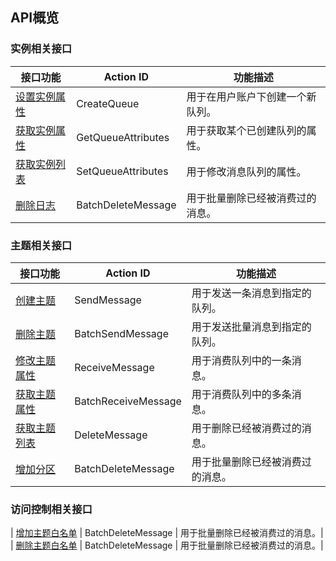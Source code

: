 
## API概览

### 实例相关接口
| 接口功能 | Action ID | 功能描述
|---------|---------|---------|
| [设置实例属性](/doc/api/431/5832) | CreateQueue|用于在用户账户下创建一个新队列。|
| [获取实例属性](/doc/api/431/5834)  | GetQueueAttributes|用于获取某个已创建队列的属性。|
| [获取实例列表](/doc/api/431/5835) | SetQueueAttributes | 用于修改消息队列的属性。|
| [删除日志](/doc/api/431/5841) | BatchDeleteMessage | 用于批量删除已经被消费过的消息。|


### 主题相关接口
| 接口功能 | Action ID | 功能描述|
|---------|---------|---------|
| [创建主题](/doc/api/431/5837) | SendMessage| 用于发送一条消息到指定的队列。|
| [删除主题](/doc/api/431/5838) | BatchSendMessage | 用于发送批量消息到指定的队列。|
| [修改主题属性](/doc/api/431/5839)  | ReceiveMessage| 用于消费队列中的一条消息。|
| [获取主题属性](/doc/api/431/5924) | BatchReceiveMessage | 用于消费队列中的多条消息。|
| [获取主题列表](/doc/api/431/5840) | DeleteMessage | 用于删除已经被消费过的消息。|
| [增加分区](/doc/api/431/5841) | BatchDeleteMessage | 用于批量删除已经被消费过的消息。|

### 访问控制相关接口
| [增加主题白名单](/doc/api/431/5841) | BatchDeleteMessage | 用于批量删除已经被消费过的消息。|
| [删除主题白名单](/doc/api/431/5841) | BatchDeleteMessage | 用于批量删除已经被消费过的消息。|

